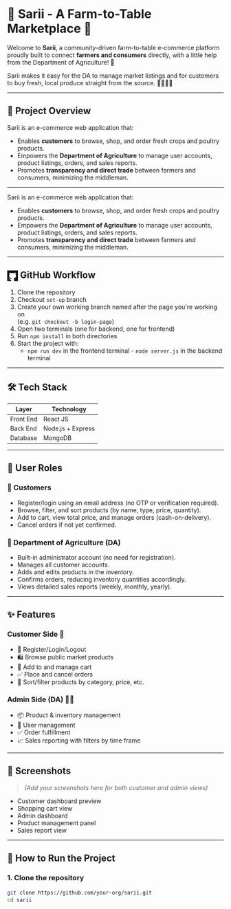 # 🌾 Sarii - A Farm-to-Table Marketplace 🌾

Welcome to **Sarii**, a community-driven farm-to-table e-commerce platform proudly built to connect **farmers and consumers** directly, with a little help from the Department of Agriculture! 💚

Sarii makes it easy for the DA to manage market listings and for customers to buy fresh, local produce straight from the source. 🧑‍🌾🥬🍅

---

## 🚀 Project Overview

Sarii is an e-commerce web application that:

- Enables **customers** to browse, shop, and order fresh crops and poultry products.
- Empowers the **Department of Agriculture** to manage user accounts, product listings, orders, and sales reports.
- Promotes **transparency and direct trade** between farmers and consumers, minimizing the middleman.

---
Sarii is an e-commerce web application that:

- Enables **customers** to browse, shop, and order fresh crops and poultry products.
- Empowers the **Department of Agriculture** to manage user accounts, product listings, orders, and sales reports.
- Promotes **transparency and direct trade** between farmers and consumers, minimizing the middleman.

---

## <img src="https://raw.githubusercontent.com/edent/SuperTinyIcons/master/images/svg/github.svg" width="25" style="vertical-align: middle;" />&nbsp;GitHub Workflow

1. Clone the repository  
2. Checkout `set-up` branch  
3. Create your own working branch named after the page you're working on  
   (e.g. `git checkout -b login-page`)
4. Open two terminals (one for backend, one for frontend)  
5. Run `npm install` in both directories
6. Start the project with:
   - `npm run dev` in the frontend terminal     - `node server.js` in the backend terminal

---

## 🛠️ Tech Stack

| Layer         | Technology         |
|---------------|--------------------|
| Front End     | React JS           |
| Back End      | Node.js + Express  |
| Database      | MongoDB            |

---

## 👥 User Roles

### 👤 Customers
- Register/login using an email address (no OTP or verification required).
- Browse, filter, and sort products (by name, type, price, quantity).
- Add to cart, view total price, and manage orders (cash-on-delivery).
- Cancel orders if not yet confirmed.

### 🛒 Department of Agriculture (DA)
- Built-in administrator account (no need for registration).
- Manages all customer accounts.
- Adds and edits products in the inventory.
- Confirms orders, reducing inventory quantities accordingly.
- Views detailed sales reports (weekly, monthly, yearly).

---

## ✨ Features

### Customer Side 🌽
- 🧾 Register/Login/Logout
- 🛍️ Browse public market products
- 🛒 Add to and manage cart
- ✅ Place and cancel orders
- 🔎 Sort/filter products by category, price, etc.

### Admin Side (DA) 🧑‍🌾
- 📦 Product & inventory management
- 👥 User management
- ✅ Order fulfillment
- 📈 Sales reporting with filters by time frame

---

## 📸 Screenshots

> _(Add your screenshots here for both customer and admin views)_

- Customer dashboard preview
- Shopping cart view
- Admin dashboard
- Product management panel
- Sales report view

---

## 🚧 How to Run the Project

### 1. Clone the repository
```bash
git clone https://github.com/your-org/sarii.git
cd sarii
